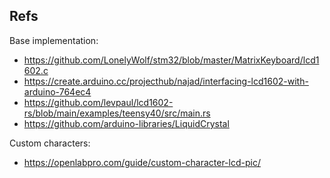 
## Refs
Base implementation:
- https://github.com/LonelyWolf/stm32/blob/master/MatrixKeyboard/lcd1602.c
- https://create.arduino.cc/projecthub/najad/interfacing-lcd1602-with-arduino-764ec4
- https://github.com/levpaul/lcd1602-rs/blob/main/examples/teensy40/src/main.rs
- https://github.com/arduino-libraries/LiquidCrystal

Custom characters:
- https://openlabpro.com/guide/custom-character-lcd-pic/
